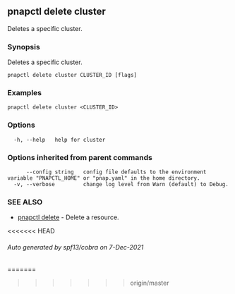 ## pnapctl delete cluster

Deletes a specific cluster.

### Synopsis

Deletes a specific cluster.

```
pnapctl delete cluster CLUSTER_ID [flags]
```

### Examples

```
pnapctl delete cluster <CLUSTER_ID>
```

### Options

```
  -h, --help   help for cluster
```

### Options inherited from parent commands

```
      --config string   config file defaults to the environment variable "PNAPCTL_HOME" or "pnap.yaml" in the home directory.
  -v, --verbose         change log level from Warn (default) to Debug.
```

### SEE ALSO

* [pnapctl delete](pnapctl_delete.md)	 - Delete a resource.

<<<<<<< HEAD
###### Auto generated by spf13/cobra on 7-Dec-2021
=======
>>>>>>> origin/master
